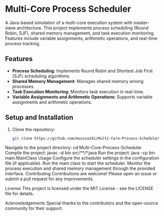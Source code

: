 # Multi-Core Process Scheduler

A Java-based simulation of a multi-core execution system with master-slave architecture. This project implements process scheduling (Round Robin, SJF), shared memory management, and task execution monitoring. Features include variable assignments, arithmetic operations, and real-time process tracking.

## Features

- **Process Scheduling**: Implements Round Robin and Shortest Job First (SJF) scheduling algorithms.
- **Shared Memory Management**: Manages shared memory among processes.
- **Task Execution Monitoring**: Monitors task execution in real-time.
- **Variable Assignments and Arithmetic Operations**: Supports variable assignments and arithmetic operations.

## Setup and Installation

1. Clone the repository:
   ```bash
   git clone https://github.com/moussa101/Multi-Core-Process-Scheduler.git
Navigate to the project directory:
cd Multi-Core-Process-Scheduler
Compile the project:
javac -d bin src/**/*.java
Run the project:
java -cp bin main.MainClass
Usage
Configure the scheduler settings in the configuration file (if applicable).
Run the main class to start the scheduler.
Monitor the process execution and shared memory management through the provided interface.
Contributing
Contributions are welcome! Please open an issue or submit a pull request for any improvements.

License
This project is licensed under the MIT License - see the LICENSE file for details.

Acknowledgements
Special thanks to the contributors and the open-source community for their support.

